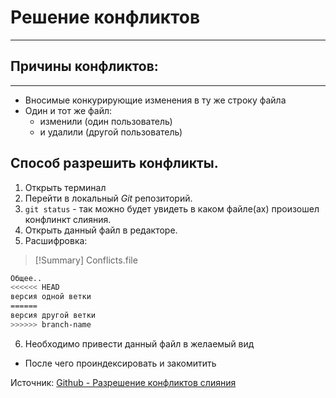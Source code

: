 # Решение конфликтов
---
## Причины конфликтов:
---
- Вносимые конкурирующие изменения в ту же строку файла 
- Один и тот же файл: 
    - изменили (один пользователь)
    - и удалили (другой пользователь)

## Способ разрешить конфликты.
1. Открыть терминал
2. Перейти в локальный *Git* репозиторий.
3. `git status` - так можно будет увидеть в каком файле(ах) произошел конфлинкт слияния.
4. Открыть данный файл в редакторе.
5. Расшифровка:
> [!Summary] Conflicts.file
```sh
Общее..
<<<<<< HEAD
версия одной ветки
======
версия другой ветки
>>>>>> branch-name
```
6. Необходимо привести данный файл в желаемый вид
- После чего проиндексировать и закомитить


Источник: [Github - Разрешение конфликтов слияния](https://docs.github.com/ru/pull-requests/collaborating-with-pull-requests/addressing-merge-conflicts/resolving-a-merge-conflict-using-the-command-line)


